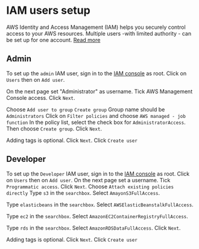 # IAM users setup

AWS Identity and Access Management (IAM) helps you securely control access to your AWS resources. Multiple users -with limited authority - can be set up for one account. [Read more](https://docs.aws.amazon.com/IAM/latest/UserGuide/getting-started.html)

## Admin

To set up the `admin` IAM user, sign in to the [IAM console](https://console.aws.amazon.com/iam/) as root.
Click on `Users` then on `Add user`.

On the next page set "Administrator" as username.
Tick AWS Management Console access.
Click `Next`.

Choose `Add user to group`
`Create group`
Group name should be `Administrators`
Click on `Filter policies` and choose `AWS managed - job function`
In the policy list, select the check box for `AdministratorAccess`.
Then choose `Create group`.
Click `Next`.

Adding tags is optional. Click `Next`.
Click `Create user`

## Developer

To set up the `Developer` IAM user, sign in to the [IAM console](https://console.aws.amazon.com/iam/) as root.
Click on `Users` then on `Add user`.
On the next page set a username.
Tick `Programmatic access`.
Click `Next`.
Choose `Attach existing policies directly`
Type `s3` in the `searchbox`.
Select `AmayonS3FullAccess`.

Type `elasticbeans` in the `searchbox`.
Select `AWSElasticBeanstalkFullAccess`.

Type `ec2` in the `searchbox`.
Select `AmazonEC2ContainerRegistryFullAccess`.

Type `rds` in the `searchbox`.
Select `AmazonRDSDataFullAccess`.
Click `Next`.

Adding tags is optional. Click `Next`.
Click `Create user`